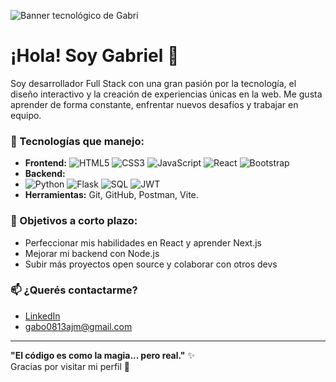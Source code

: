 ![Banner tecnológico de Gabri](https://static01.nyt.com/images/2018/10/19/business/19AIcover-illo/19AIcover-illo-superJumbo-v5.gif)
# ¡Hola! Soy Gabriel 👋

Soy desarrollador Full Stack con una gran pasión por la tecnología, el diseño interactivo y la creación de experiencias únicas en la web. Me gusta aprender de forma constante, enfrentar nuevos desafíos y trabajar en equipo.

### 💼 Tecnologías que manejo:
- **Frontend:**
![HTML5](https://img.shields.io/badge/HTML5-E34F26?style=for-the-badge&logo=html5&logoColor=white)
![CSS3](https://img.shields.io/badge/CSS3-1572B6?style=for-the-badge&logo=css3&logoColor=white)
![JavaScript](https://img.shields.io/badge/JavaScript-F7DF1E?style=for-the-badge&logo=javascript&logoColor=black)
![React](https://img.shields.io/badge/React-20232A?style=for-the-badge&logo=react&logoColor=61DAFB)
![Bootstrap](https://img.shields.io/badge/Bootstrap-563D7C?style=for-the-badge&logo=bootstrap&logoColor=white)
- **Backend:**
- ![Python](https://img.shields.io/badge/Python-3776AB?style=for-the-badge&logo=python&logoColor=white)
![Flask](https://img.shields.io/badge/Flask-000000?style=for-the-badge&logo=flask&logoColor=white)
![SQL](https://img.shields.io/badge/SQL-4479A1?style=for-the-badge&logo=mysql&logoColor=white)
![JWT](https://img.shields.io/badge/JWT-000000?style=for-the-badge&logo=JSON%20web%20tokens&logoColor=white)
- **Herramientas:** Git, GitHub, Postman, Vite.

### 🎯 Objetivos a corto plazo:
- Perfeccionar mis habilidades en React y aprender Next.js
- Mejorar mi backend con Node.js
- Subir más proyectos open source y colaborar con otros devs

### 📫 ¿Querés contactarme?
- [LinkedIn](https://www.linkedin.com/in/gabriel-angel-jim%C3%A9nez-montoya-b9b6a1320/)
- gabo0813ajm@gmail.com

---

**"El código es como la magia... pero real."** ✨  
Gracias por visitar mi perfil 👾
